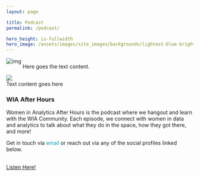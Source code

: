 ```yaml
---
layout: page

title: Podcast
permalink: /podcast/

hero_height: is-fullwidth
hero_image: /assets/images/site_images/backgrounds/lightest-blue-bright.png
---
```



<div style="display:inline-block;vertical-align:top;">
<img src="https://loremflickr.com/320/240" alt="img"/>
</div>
<div style="display:inline-block;">
<p>
Here goes the text content.
</p>
</div>

<div>
<div>
<img src="url" />
</div>
<div>
Text content goes here
</div>
</div>

### WIA After Hours

Women in Analytics After Hours is the podcast where we hangout and learn with the WIA Community. Each episode, we connect with women in data and analytics to talk about what they do in the space, how they got there, and more!



Get in touch via <a href="mailto:laurenemilyburke17@gmail.com" style="text-decoration: none; color:#039fb9">email</a> or reach out via any of the social profiles linked below.
<br><br>

<a href="https://www.womeninanalytics.com/podcast" class="button is-normal is-responsive is-outlined">
Listen Here!
</a>

